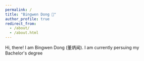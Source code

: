 ```yaml
---
permalink: /
title: "Bingwen Dong 🤗"
author_profile: true
redirect_from: 
  - /about/
  - /about.html
---
```


Hi, there! I am Bingwen Dong (董炳闻). I am currently persuing my Bachelor's degree